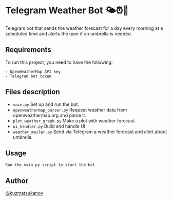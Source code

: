 # Telegram Weather Bot 🌤️⏰🌂️

Telegram bot that sends the weather forecast for a day every morning at a scheduled time and alerts the user if an umbrella is needed.

## Requirements

To run this project, you need to have the following:

    - OpenWeatherMap API key
    - Telegram bot token

## Files description

- `main.py` Set up and run the bot.
- `openweathermap_parser.py` Request weather data from openweathermap.org and parse it.
- `plot_weather_graph.py` Make a plot with weather forecast.
- `ui_handler.py` Build and handle UI
- `weather_mailer.py` Send via Telegram a weather forecast and alert about umbrella.

## Usage

    Run the main.py script to start the bot

## Author

[@kuzmatsukanov](https://github.com/kuzmatsukanov)